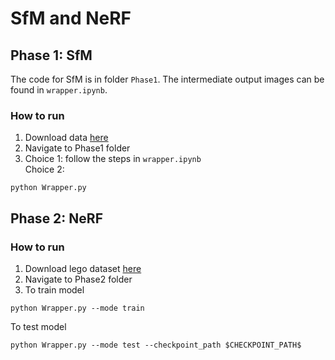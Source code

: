 # SfM and NeRF

## Phase 1: SfM
The code for SfM is in folder `Phase1`. The intermediate output images can be found in `wrapper.ipynb`. 

### How to run

1. Download data [here](https://drive.google.com/file/d/1DLdCpX5ojtSN4RjYZ2UwpV2fAJn3sX_k/view)
2. Navigate to Phase1 folder
3. Choice 1: follow the steps in `wrapper.ipynb`  
Choice 2: 
```
python Wrapper.py
```

## Phase 2: NeRF

### How to run
1. Download lego dataset [here](https://drive.google.com/drive/folders/1lrDkQanWtTznf48FCaW5lX9ToRdNDF1a)
2. Navigate to Phase2 folder
3. To train model 
```
python Wrapper.py --mode train
```
To test model
```
python Wrapper.py --mode test --checkpoint_path $CHECKPOINT_PATH$
```